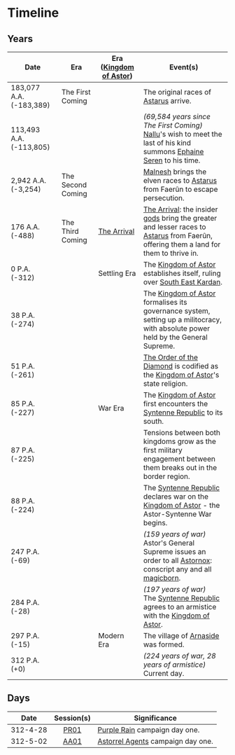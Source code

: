 # Timeline

## Years

| Date | Era | Era ([Kingdom of Astor](../civilisations/kingdom-of-astor/kingdom-of-astor.md)) | Event(s) |
| --- | --- | --- | --- |
| 183,077 A.A. (-183,389) | The First Coming | | The original races of [Astarus](../planes/astarus.md) arrive. |
| 113,493 A.A. (-113,805) | | | *(69,584 years since The First Coming)*<br>[Nallu](../characters/nallu.md)'s wish to meet the last of his kind summons [Ephaine Seren](../characters/ephaine-seren.md) to his time. |
| 2,942 A.A. (-3,254) | The Second Coming | | [Malnesh](../gods/deities/malnesh.md) brings the elven races to [Astarus](../planes/astarus.md) from Faerûn to escape persecution. |
| 176 A.A.<br>(-488) | The Third Coming | [The Arrival](events/the-arrival.md) | [The Arrival](events/the-arrival.md): the insider [gods](../gods/gods.md) bring the greater and lesser races to [Astarus](../planes/astarus.md) from Faerûn, offering them a land for them to thrive in. |
| 0 P.A. (-312) | | Settling Era | The [Kingdom of Astor](../civilisations/kingdom-of-astor/kingdom-of-astor.md) establishes itself, ruling over [South East Kardan](../places/regions/south-east-kardan.md). |
| 38 P.A. (-274) | | | The [Kingdom of Astor](../civilisations/kingdom-of-astor/kingdom-of-astor.md) formalises its governance system, setting up a militocracy, with absolute power held by the General Supreme. |
| 51 P.A. (-261) | | | [The Order of the Diamond](../organisations/the-order-of-the-diamond.md) is codified as the [Kingdom of Astor](../civilisations/kingdom-of-astor/kingdom-of-astor.md)'s state religion. |
| 85 P.A. (-227) | | War Era | The [Kingdom of Astor](../civilisations/kingdom-of-astor/kingdom-of-astor.md) first encounters the [Syntenne Republic](../civilisations/syntenne-republic/syntenne-republic.md) to its south. |
| 87 P.A. (-225) | | | Tensions between both kingdoms grow as the first military engagement between them breaks out in the border region. |
| 88 P.A. (-224) | | | The [Syntenne Republic](../civilisations/syntenne-republic/syntenne-republic.md) declares war on the [Kingdom of Astor](../civilisations/kingdom-of-astor/kingdom-of-astor.md) - the Astor-Syntenne War begins. |
| 247 P.A. (-69) | | | *(159 years of war)*<br>Astor's General Supreme issues an order to all [Astornox](../organisations/astornox/astornox.md): conscript any and all [magicborn](../civilisations/kingdom-of-astor/magicborn.md).
| 284 P.A. (-28) | | | *(197 years of war)*<br>The [Syntenne Republic](../civilisations/syntenne-republic/syntenne-republic.md) agrees to an armistice with the [Kingdom of Astor](../civilisations/kingdom-of-astor/kingdom-of-astor.md). |
| 297 P.A. (-15) | | Modern Era | The village of [Arnaside](../places/villages/arnaside.md) was formed. |
| 312 P.A. (+0) | | | *(224 years of war, 28 years of armistice)*<br>Current day. |

## Days

| Date | Session(s) | Significance |
| --- |:---:| --- |
| 312-4-28 | [PR01](../sessions/completed/PR01.md) | [Purple Rain](../campaigns/C1-purple-rain.md) campaign day one. |
| 312-5-02 | [AA01](../sessions/completed/AA01.md) | [Astorrel Agents](../campaigns/C2-astorrel-agents.md) campaign day one. |
